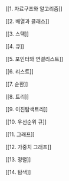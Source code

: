 
[[1. 자료구조와 알고리즘]]

[[2. 배열과 클래스]]

[[3. 스택]]

[[4. 큐]]

[[5. 포인터와 연결리스트]]

[[6. 리스트]]

[[7. 순환]]

[[8. 트리]]

[[9.  이진탐색트리]]

[[10. 우선순위 큐]]

[[11. 그래프]]

[[12. 가중치 그래프]]

[[13. 정렬]]

[[14. 탐색]]

